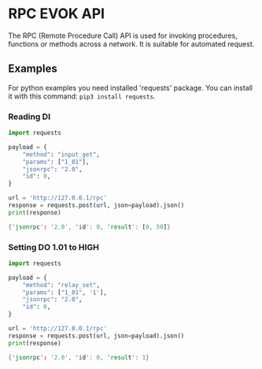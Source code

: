 # RPC EVOK API

The RPC (Remote Procedure Call) API is used for invoking procedures, functions or methods across a network. It is suitable for automated request.

## Examples

For python examples you need installed 'requests' package. You can install it with this command: `pip3 install requests`.

### Reading DI

```python  title="Python"
import requests

payload = {
    "method": "input_get",
    "params": ["1_01"],
    "jsonrpc": "2.0",
    "id": 0,
}

url = 'http://127.0.0.1/rpc'
response = requests.post(url, json=payload).json()
print(response)
```

```rs title="Output"
{'jsonrpc': '2.0', 'id': 0, 'result': [0, 50]}
```

### Setting DO 1.01 to HIGH

```python  title="Python"
import requests

payload = {
    "method": "relay_set",
    "params": ["1_01", '1'],
    "jsonrpc": "2.0",
    "id": 0,
}

url = 'http://127.0.0.1/rpc'
response = requests.post(url, json=payload).json()
print(response)
```

```rs title="Output"
{'jsonrpc': '2.0', 'id': 0, 'result': 1}
```
